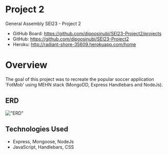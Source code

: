 # Project 2

General Assembly SEI23  - Project 2

- GitHub Board: https://github.com/dipoosinubi/SEI23-Project2/projects
- GitHub: https://github.com/dipoosinubi/SEI23-Project2
- Heroku: http://radiant-shore-35609.herokuapp.com/home

# Overview

The goal of this project was to recreate the popular soccer application 'FotMob' using MEHN stack
(MongoDD, Express Handlebars and NodeJs).


## ERD
!["ERD"](https://github.com/dipoosinubi/SEI23-Project2/tree/someStuff/public/images)


## Technologies Used
- Express, Mongoose, NodeJs
- JavaScript, Handlebars, CSS